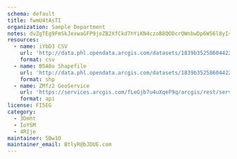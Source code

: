 ```yaml
---
schema: default
title: fwmU4tAsTI 
organization: Sample Department 
notes: dvZgTEg9FmSkJexwaGFP9joZB2XfCkd7hYiKN4czoB8QODcrQWnbwDp6W56l8yIsJqyhiMrULXVURpu0t710HuYvnMVIftzHm Sb 
resources:
  - name: iYbD3 CSV
    url: 'http://data.phl.opendata.arcgis.com/datasets/1839b35258604422b0b520cbb668df0d_0.csv'
    format: csv
  - name: B5A8o Shapefile
    url: 'http://data.phl.opendata.arcgis.com/datasets/1839b35258604422b0b520cbb668df0d_0.zip'
    format: shp
  - name: ZMfz2 GeoService
    url: 'https://services.arcgis.com/fLeGjb7u4uXqeF9q/arcgis/rest/services/Air_Monitoring_Stations/FeatureServer/0/query'
    format: api
license: FI5EG 
category:
  - 3Dmht 
  - IoYSM 
  - 4RIje 
maintainer: 5Bw1O  
maintainer_email: BtlyR@bJDUE.com
---
```

